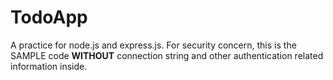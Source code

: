 # TodoApp
A practice for node.js and express.js. For security concern, this is the SAMPLE code **WITHOUT** connection string and other authentication related information inside.
